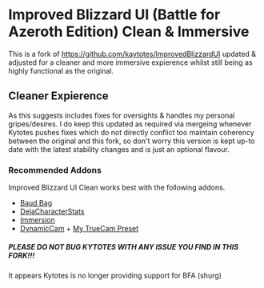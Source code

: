 Improved Blizzard UI (Battle for Azeroth Edition) Clean & Immersive
===================================================================

This is a fork of https://github.com/kaytotes/ImprovedBlizzardUI updated & adjusted for a cleaner and more immersive expierence whilst still being as highly functional as the original.

## Cleaner Expierence
As this suggests includes fixes for oversights & handles my personal gripes/desires. I do keep this updated as required via mergeing whenever Kytotes pushes fixes which do not directly conflict too maintain coherency between the original and this fork, so don't worry this version is kept up-to date with the latest stability changes and is just an optional flavour.


### Recommended Addons
Improved Blizzard UI Clean works best with the following addons.
* [Baud Bag](https://www.curseforge.com/wow/addons/baud-bag)
* [DejaCharacterStats](https://www.curseforge.com/wow/addons/dejacharacterstats)
* [Immersion](https://wow.curseforge.com/projects/immersion)
* [DynamicCam](https://wow.curseforge.com/projects/dynamiccam) + [My TrueCam Preset](https://pastebin.com/JY12CPND)

##### PLEASE DO NOT BUG KYTOTES WITH ANY ISSUE YOU FIND IN THIS FORK!!!
It appears Kytotes is no longer providing support for BFA (shurg)

